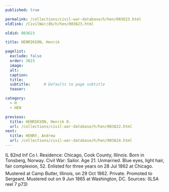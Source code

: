 ```yaml
---
published: true

permalink: /collections/civil-war-database/h/hen/003623.html
oldlink: /CivilWar/db/h/hen/003623.html

oldid: 003623

title: HENRIKSON, Henrik

pagelist:
  exclude: false
  order: 3623
  image: 
  alt:
  caption:
  title:
  subtitle:      # Defaults to page subtitle
  teaser:

category: 
  - H 
  - HEN

previous:
  title: HENRIKSON, Henrik O.
  url: /collections/civil-war-database/h/hen/003622.html  
next:
  title: HENRY, Andrew
  url: /collections/civil-war-database/h/hen/003624.html   
---
```

IL 82nd Inf Co I. Residence: Chicago, Cook County, Illinois. Born in Tonsberg, Norway. Civil War: Sailor. Age 21. Unmarried. Blue eyes, light hair, fair complexion, 5&#146;2&#148;. Enlisted for three years on 28 Jul 1862 at Chicago. Mustered at Camp Butler, Illinois, on 29 Oct 1862. Private. Promoted to Sergeant. Mustered out on 9 Jun 1865 at Washington, DC. Sources: (ILSA reel 7 p73)
